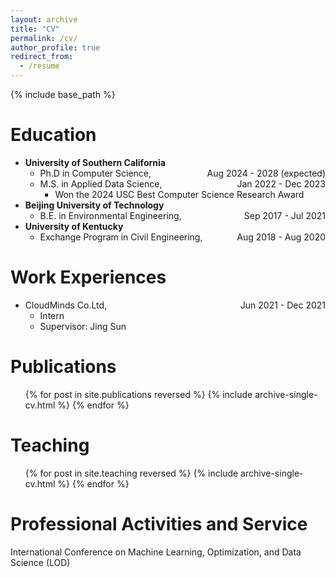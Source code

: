 ```yaml
---
layout: archive
title: "CV"
permalink: /cv/
author_profile: true
redirect_from:
  - /resume
---
```


{% include base_path %}

Education
======
* **University of Southern California**
  * Ph.D in Computer Science, <span style="float:right;">Aug 2024 - 2028 (expected)</span>
  * M.S. in Applied Data Science, <span style="float:right;">Jan 2022 - Dec 2023</span>
    * Won the 2024 USC Best Computer Science Research Award
* **Beijing University of Technology**
  * B.E. in Environmental Engineering, <span style="float:right;">Sep 2017 - Jul 2021</span>
* **University of Kentucky**
  * Exchange Program in Civil Engineering, <span style="float:right;">Aug 2018 - Aug 2020</span>

Work Experiences
======
* CloudMinds Co.Ltd, <span style="float:right;">Jun 2021 - Dec 2021</span>
  * Intern
  * Supervisor: Jing Sun

Publications
======
  <ul>{% for post in site.publications reversed %}
    {% include archive-single-cv.html %}
  {% endfor %}</ul>
  
Teaching
======
  <ul>{% for post in site.teaching reversed %}
    {% include archive-single-cv.html %}
  {% endfor %}</ul>
  
Professional Activities and Service
======
International Conference on Machine Learning, Optimization, and Data Science (LOD)
